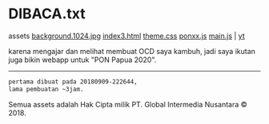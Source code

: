 # DIBACA.txt

assets
[background.1024.jpg](background.1024.jpg)
[index3.html](index3.html)
[theme.css](theme.css)
[ponxx.js](ponxx.js)
[main.js](main.js)
| [yt](https://youtu.be/KRKzlLEQbCg)

karena mengajar dan melihat membuat OCD saya kambuh,
jadi saya ikutan juga bikin webapp untuk "PON Papua 2020".

---

```txt
pertama dibuat pada 20180909-222644,
lama pembuatan ~3jam.
```

Semua assets adalah
Hak Cipta milik PT. Global Intermedia Nusantara &copy; 2018.
